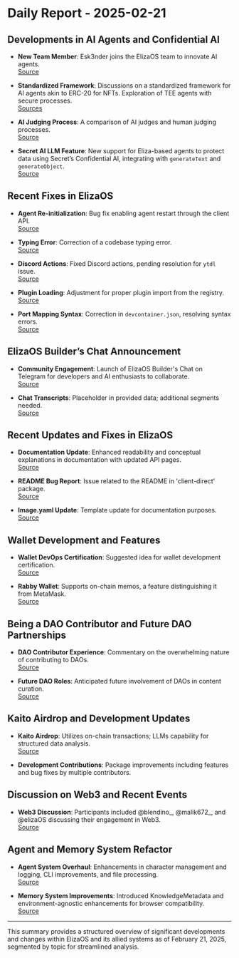 # Daily Report - 2025-02-21

## Developments in AI Agents and Confidential AI
- **New Team Member**: Esk3nder joins the ElizaOS team to innovate AI agents.  
  [Source](https://twitter.com/elizaOS/status/1893004647503122908)
  
- **Standardized Framework**: Discussions on a standardized framework for AI agents akin to ERC-20 for NFTs. Exploration of TEE agents with secure processes.  
  [Sources](https://twitter.com/0xwitchy/status/1892754034022387997) 

- **AI Judging Process**: A comparison of AI judges and human judging processes.  
  [Source](https://twitter.com/dankvr/status/1892726287833162145)

- **Secret AI LLM Feature**: New support for Eliza-based agents to protect data using Secret’s Confidential AI, integrating with `generateText` and `generateObject`.  
  [Source](https://github.com/elizaOS/eliza/pull/3615)

## Recent Fixes in ElizaOS
- **Agent Re-initialization**: Bug fix enabling agent restart through the client API.  
  [Source](https://github.com/elizaOS/eliza/pull/3618)

- **Typing Error**: Correction of a codebase typing error.  
  [Source](https://github.com/elizaOS/eliza/pull/3617)

- **Discord Actions**: Fixed Discord actions, pending resolution for `ytdl` issue.  
  [Source](https://github.com/elizaOS/eliza/pull/3608)

- **Plugin Loading**: Adjustment for proper plugin import from the registry.  
  [Source](https://github.com/elizaOS/eliza/pull/3611)

- **Port Mapping Syntax**: Correction in `devcontainer.json`, resolving syntax errors.  
  [Source](https://github.com/elizaOS/eliza/pull/3616)

## ElizaOS Builder’s Chat Announcement
- **Community Engagement**: Launch of ElizaOS Builder's Chat on Telegram for developers and AI enthusiasts to collaborate.  
  [Source](https://twitter.com/ai16zdao/status/1893003669123092632)

- **Chat Transcripts**: Placeholder in provided data; additional segments needed.  
  [Source](https://discord.com/channels/1253563208833433701/1326603270893867064)

## Recent Updates and Fixes in ElizaOS
- **Documentation Update**: Enhanced readability and conceptual explanations in documentation with updated API pages.  
  [Source](https://github.com/elizaOS/eliza/pull/3605)

- **README Bug Report**: Issue related to the README in 'client-direct' package.  
  [Source](https://github.com/elizaOS/eliza/issues/3604)

- **Image.yaml Update**: Template update for documentation purposes.  
  [Source](https://github.com/elizaOS/eliza/pull/3607)

## Wallet Development and Features
- **Wallet DevOps Certification**: Suggested idea for wallet development certification.  
  [Source](https://twitter.com/dankvr/status/1893030313548275746)

- **Rabby Wallet**: Supports on-chain memos, a feature distinguishing it from MetaMask.  
  [Source](https://twitter.com/dankvr/status/1893013219771310166)

## Being a DAO Contributor and Future DAO Partnerships
- **DAO Contributor Experience**: Commentary on the overwhelming nature of contributing to DAOs.  
  [Source](https://twitter.com/dankvr/status/1892985968359092691)

- **Future DAO Roles**: Anticipated future involvement of DAOs in content curation.  
  [Source](https://twitter.com/dankvr/status/1892953416873214114)

## Kaito Airdrop and Development Updates
- **Kaito Airdrop**: Utilizes on-chain transactions; LLMs capability for structured data analysis.  
  [Source](https://twitter.com/dankvr/status/1892733471757394141)

- **Development Contributions**: Package improvements including features and bug fixes by multiple contributors.

## Discussion on Web3 and Recent Events
- **Web3 Discussion**: Participants included @blendino_, @malik672_, and @elizaOS discussing their engagement in Web3.  
  [Source](https://twitter.com/shawmakesmagic/status/1892776488488878496)

## Agent and Memory System Refactor
- **Agent System Overhaul**: Enhancements in character management and logging, CLI improvements, and file processing.  
  [Source](https://github.com/elizaOS/eliza/pull/3613)

- **Memory System Improvements**: Introduced KnowledgeMetadata and environment-agnostic enhancements for browser compatibility.  
  [Source](https://github.com/elizaOS/eliza/pull/3606)

---

This summary provides a structured overview of significant developments and changes within ElizaOS and its allied systems as of February 21, 2025, segmented by topic for streamlined analysis.
